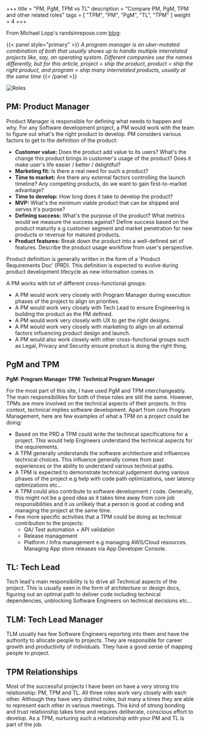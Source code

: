 +++
title = "PM, PgM, TPM vs TL"
description = "Compare PM, PgM, TPM and other related roles"
tags = [ "TPM", "PM", "PgM", "TL", "TPM" ]
weight = 4
+++


From Michael Lopp's randsinrepose.com [blog](https://randsinrepose.com/archives/entropy-crushers/):

{{< panel style="primary" >}}
*A program manager is an uber-mutated combination of both that usually shows up to handle multiple interrelated projects like, say, an operating system. Different companies use the names differently, but for this article, project = ship the product, product = ship the right product, and program = ship many interrelated products, usually at the same time* {{< /panel >}}

<div class="text-center">
  <img src="/roles.png" class="img-fluid " alt="Roles">
</div>

## PM: Product Manager

Product Manager is responsible for defining what needs to happen and why.
For any Software development project, a PM would work with the team to figure
out what's the right product to develop. PM considers various factors to get
to the definition of the product:

* **Customer value:** Does the product add value to its users? What's the change
    this product brings in customer's usage of the product? Does it make user's
    life easier / better / delightful?   
* **Marketing fit:** Is there a real need for such a product?
* **Time to market:** Are there any external factors controlling the launch
    timeline? Any competing products, do we want to gain first-to-market
    advantage?
* **Time to develop:** How long does it take to develop the product?
* **MVP:** What's the minimum viable product that can be shipped and serves
    it's purpose?
* **Defining success:** What's the purpose of the product? What metrics would
    we measure the success against? Define success based on the product maturity
    e.g customer segment and market penetration for new products or revenue for
    matured products.
* **Product features:** Break down the product into a well-defined set of
    features. Describe the product usage workflow from user's perspective.

Product definition is generally written in the form of a 'Product Requirements
Doc' (PRD). This definition is expected to evolve during product development
lifecycle as new information comes in.

A PM works with lot of different cross-functional groups:

* A PM would work very closely with Program Manager during execution phases of
  the project to align on priorities.
* A PM would work very closely with Tech Lead to ensure Engineering is building
  the product as the PM defined.
* A PM would work very closely with UX to get the right designs.
* A PM would work very closely with marketing to align on all external factors
  influencing product design and launch.
* A PM would also work closely with other cross-functional groups such as
  Legal, Privacy and Security ensure product is doing the right thing.

## PgM and TPM

**PgM: Program Manager**
**TPM: Technical Program Manager**

For the most part of this site, I have used PgM and TPM interchangeably.
The main responsibilities for both of these roles are still the same. However,
TPMs are more involved on the technical aspects of their projects. In this
context, technical implies software development. Apart from core Program
Management, here are few examples of what a TPM on  a project could be doing:

* Based on the PRD a TPM could write the technical specifications for a project.
  This would help Engineers understand the technical aspects for the
  requirements.
* A TPM generally understands the software architecture and influences technical
  choices. This influence generally comes from past experiences or the ability
  to understand various technical paths.
* A TPM is expected to demonstrate technical judgement during various phases of
  the project e.g help with code path optimizations, user latency optimizations
  etc...
* A TPM could also contribute to software development / code. Generally, this
  might not be a good idea as it takes time away from core job responsibilities
  and it us unlikely that a person is good at coding and managing the project
  at the same time.
* Few more specific activities that a TPM could be doing as technical
  contribution to the projects:
  * QA/ Test automation + API validation
  * Release management
  * Platform / Infra management e.g managing AWS/Cloud resources. Managing App
    store releases via App Developer Console.

## TL: Tech Lead

Tech lead's main responsibility is to drive all Technical aspects of the
project. This is usually seen in the form of architecture or design docs,
figuring out an optimal path to deliver code including technical dependencies,
unblocking Software Engineers on technical decisions etc...

## TLM: Tech Lead Manager

TLM usually has few Software Engineers reporting into them and have the
authority to allocate people to projects. They are responsible for career growth
and productivity of individuals. They have a good sense of mapping people to project.


## TPM Relationships

Most of the successful projects I have been on have a very strong trio
relationship: PM, TPM and TL. All three roles work very closely with each other.
Although they have very distinct roles, but many a times they are able to
represent each other in various meetings.  This kind of strong bonding and trust
relationship takes time and requires deliberate, conscious effort to develop.
As a TPM, nurturing such a relationship with your PM and TL is part of the job.
